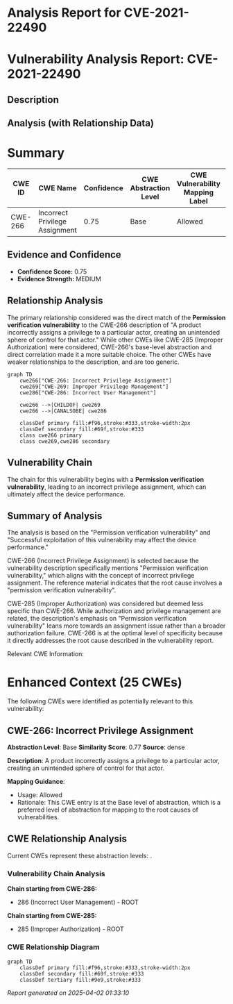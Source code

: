# Analysis Report for CVE-2021-22490

# Vulnerability Analysis Report: CVE-2021-22490

## Description



## Analysis (with Relationship Data)

# Summary
| CWE ID | CWE Name | Confidence | CWE Abstraction Level | CWE Vulnerability Mapping Label | CWE-Vulnerability Mapping Notes |
|---|---|---|---|---|---|
| CWE-266 | Incorrect Privilege Assignment | 0.75 | Base | Allowed | Primary CWE |

## Evidence and Confidence

*   **Confidence Score:** 0.75
*   **Evidence Strength:** MEDIUM

## Relationship Analysis
The primary relationship considered was the direct match of the **Permission verification vulnerability** to the CWE-266 description of "A product incorrectly assigns a privilege to a particular actor, creating an unintended sphere of control for that actor." While other CWEs like CWE-285 (Improper Authorization) were considered, CWE-266's base-level abstraction and direct correlation made it a more suitable choice. The other CWEs have weaker relationships to the description, and are too generic.

```mermaid
graph TD
    cwe266["CWE-266: Incorrect Privilege Assignment"]
    cwe269["CWE-269: Improper Privilege Management"]
    cwe286["CWE-286: Incorrect User Management"]

    cwe266 -->|CHILDOF| cwe269
    cwe266 -->|CANALSOBE| cwe286

    classDef primary fill:#f96,stroke:#333,stroke-width:2px
    classDef secondary fill:#69f,stroke:#333
    class cwe266 primary
    class cwe269,cwe286 secondary
```

## Vulnerability Chain
The chain for this vulnerability begins with a **Permission verification vulnerability**, leading to an incorrect privilege assignment, which can ultimately affect the device performance.

## Summary of Analysis
The analysis is based on the "Permission verification vulnerability" and "Successful exploitation of this vulnerability may affect the device performance."

CWE-266 (Incorrect Privilege Assignment) is selected because the vulnerability description specifically mentions "Permission verification vulnerability," which aligns with the concept of incorrect privilege assignment. The reference material indicates that the root cause involves a "permission verification vulnerability".

CWE-285 (Improper Authorization) was considered but deemed less specific than CWE-266. While authorization and privilege management are related, the description's emphasis on "Permission verification vulnerability" leans more towards an assignment issue rather than a broader authorization failure. CWE-266 is at the optimal level of specificity because it directly addresses the root cause described in the vulnerability report.

Relevant CWE Information:

# Enhanced Context (25 CWEs)
The following CWEs were identified as potentially relevant to this vulnerability:

## CWE-266: Incorrect Privilege Assignment
**Abstraction Level**: Base
**Similarity Score**: 0.77
**Source**: dense

**Description**:
A product incorrectly assigns a privilege to a particular actor, creating an unintended sphere of control for that actor.

**Mapping Guidance**:
- Usage: Allowed
- Rationale: This CWE entry is at the Base level of abstraction, which is a preferred level of abstraction for mapping to the root causes of vulnerabilities.


## CWE Relationship Analysis

Current CWEs represent these abstraction levels: .


### Vulnerability Chain Analysis

**Chain starting from CWE-286:**
- 286 (Incorrect User Management) - ROOT


**Chain starting from CWE-285:**
- 285 (Improper Authorization) - ROOT



### CWE Relationship Diagram

```mermaid
graph TD
    classDef primary fill:#f96,stroke:#333,stroke-width:2px
    classDef secondary fill:#69f,stroke:#333
    classDef tertiary fill:#9e9,stroke:#333
```



*Report generated on 2025-04-02 01:33:10*
